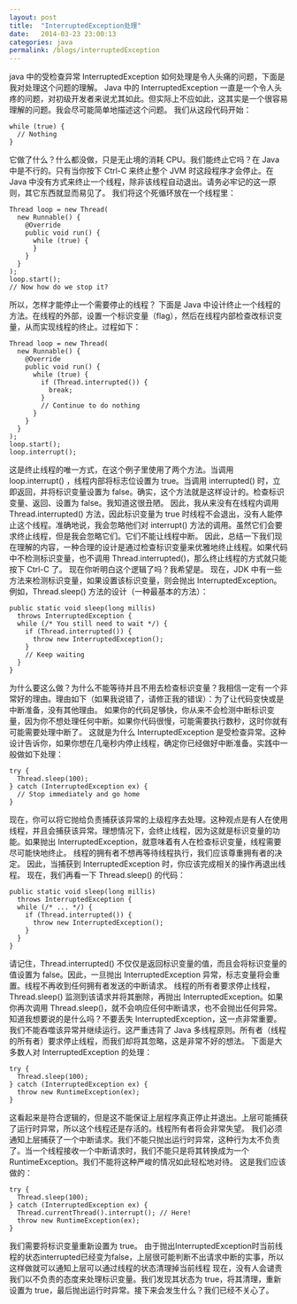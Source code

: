 ```yaml
---
layout: post
title:  "InterruptedException处理"
date:   2014-03-23 23:00:13
categories: java
permalink: /blogs/interruptedException
---
```


java 中的受检查异常 InterruptedException 如何处理是令人头痛的问题，下面是我对处理这个问题的理解。
Java 中的 InterruptedException 一直是一个令人头疼的问题，对初级开发者来说尤其如此。但实际上不应如此，这其实是一个很容易理解的问题。我会尽可能简单地描述这个问题。
我们从这段代码开始：
```
while (true) {
  // Nothing
}
```
它做了什么？什么都没做，只是无止境的消耗 CPU。我们能终止它吗？在 Java 中是不行的。只有当你按下 Ctrl-C 来终止整个 JVM 时这段程序才会停止。在 Java 中没有方式来终止一个线程，除非该线程自动退出。请务必牢记的这一原则，其它东西就显而易见了。
我们将这个死循环放在一个线程里：
```
Thread loop = new Thread(
  new Runnable() {
    @Override
    public void run() {
      while (true) {
      }
    }
  }
);
loop.start();
// Now how do we stop it?
```
所以，怎样才能停止一个需要停止的线程？
下面是 Java 中设计终止一个线程的方法。在线程的外部，设置一个标识变量（flag），然后在线程内部检查改标识变量，从而实现线程的终止。过程如下：
```
Thread loop = new Thread(
  new Runnable() {
    @Override
    public void run() {
      while (true) {
        if (Thread.interrupted()) {
          break;
        }
        // Continue to do nothing
      }
    }
  }
);
loop.start();
loop.interrupt();
```
这是终止线程的唯一方式，在这个例子里使用了两个方法。当调用 loop.interrupt() ，线程内部将标志位设置为 true。当调用 interrupted() 时，立即返回，并将标识变量设置为 false。确实，这个方法就是这样设计的。检查标识变量、返回、设置为 false。我知道这很丑陋。
因此，我从来没有在线程内调用 Thread.interrupted() 方法，因此标识变量为 true 时线程不会退出，没有人能停止这个线程。准确地说，我会忽略他们对 interrupt() 方法的调用。虽然它们会要求终止线程，但是我会忽略它们。它们不能让线程中断。
因此，总结一下我们现在理解的内容，一种合理的设计是通过检查标识变量来优雅地终止线程。如果代码中不检测标识变量，也不调用 Thread.interrupted()，那么终止线程的方式就只能按下 Ctrl-C 了。
现在你听明白这个逻辑了吗？我希望是。
现在，JDK 中有一些方法来检测标识变量，如果设置该标识变量，则会抛出 InterruptedException。例如，Thread.sleep() 方法的设计（一种最基本的方法）：
```
public static void sleep(long millis)
  throws InterruptedException {
  while (/* You still need to wait */) {
    if (Thread.interrupted()) {
      throw new InterruptedException();
    }
    // Keep waiting
  }
}
```
为什么要这么做？为什么不能等待并且不用去检查标识变量？我相信一定有一个非常好的理由。理由如下（如果我说错了，请修正我的错误）：为了让代码变快或是中断准备，没有其他理由。
如果你的代码足够快，你从来不会检测中断标识变量，因为你不想处理任何中断。如果你代码很慢，可能需要执行数秒，这时你就有可能需要处理中断了。
这就是为什么 InterruptedException 是受检查异常。这种设计告诉你，如果你想在几毫秒内停止线程，确定你已经做好中断准备。实践中一般做如下处理：
```
try {
  Thread.sleep(100);
} catch (InterruptedException ex) {
  // Stop immediately and go home
}
```
现在，你可以将它抛给负责捕获该异常的上级程序去处理。这种观点是有人在使用线程，并且会捕获该异常。理想情况下，会终止线程，因为这就是标识变量的功能。如果抛出 InterruptedException，就意味着有人在检查标识变量，线程需要尽可能快地终止。
线程的拥有者不想再等待线程执行，我们应该尊重拥有者的决定。
因此，当捕获到 InterruptedException 时，你应该完成相关的操作再退出线程。
现在，我们再看一下 Thread.sleep() 的代码：
```
public static void sleep(long millis)
  throws InterruptedException {
  while (/* ... */) {
    if (Thread.interrupted()) {
      throw new InterruptedException();
    }
  }
}
```
请记住，Thread.interrupted() 不仅仅是返回标识变量的值，而且会将标识变量的值设置为 false。因此，一旦抛出 InterruptedException 异常，标志变量将会重置。线程不再收到任何拥有者发送的中断请求。
线程的所有者要求停止线程，Thread.sleep() 监测到该请求并将其删除，再抛出 InterruptedException。如果你再次调用 Thread.sleep()，就不会响应任何中断请求，也不会抛出任何异常。
知道我想要说的是什么吗？不要丢失 InterruptedException，这一点非常重要。我们不能吞噬该异常并继续运行。这严重违背了 Java 多线程原则。所有者（线程的所有者）要求停止线程，而我们却将其忽略，这是非常不好的想法。
下面是大多数人对 InterruptedException 的处理：
```
try {
  Thread.sleep(100);
} catch (InterruptedException ex) {
  throw new RuntimeException(ex);
}
```
这看起来是符合逻辑的，但是这不能保证上层程序真正停止并退出。上层可能捕获了运行时异常，所以这个线程还是存活的。线程所有者将会非常失望。
我们必须通知上层捕获了一个中断请求。我们不能只抛出运行时异常，这种行为太不负责了。当一个线程接收一个中断请求时，我们不能只是将其转换成为一个 RuntimeException。我们不能将这种严峻的情况如此轻松地对待。
这是我们应该做的：
```
try {
  Thread.sleep(100);
} catch (InterruptedException ex) {
  Thread.currentThread().interrupt(); // Here!
  throw new RuntimeException(ex);
}
```
我们需要将标识变量重新设置为 true。
由于抛出InterruptedException时当前线程的状态interrupted已经变为false，上层很可能判断不出请求中断的实事，所以这样做就可以通知上层可以通过线程的状态清理掉当前线程
现在，没有人会谴责我们以不负责的态度来处理标识变量。我们发现其状态为 true，将其清理，重新设置为 true，最后抛出运行时异常。接下来会发生什么？我们已经不关心了。


